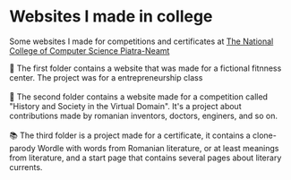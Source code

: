 # Websites I made in college

Some websites I made for competitions and certificates at [The National College of Computer Science Piatra-Neamt](https://cni.nt.edu.ro/)  

:medal_sports: The first folder contains a website that was made for a fictional fitnness center. The project was for a entrepreneurship class
<br><br>
:mag_right: The second folder contains a website made for a competition called "History and Society in the Virtual Domain". It's a project about contributions made by romanian inventors, doctors, enginers, and so on.<br><br>
:books: The third folder is a project made for a certificate, it contains a clone-parody Wordle with words from Romanian literature, or at least meanings from literature, and a start page that contains several pages about literary currents.
